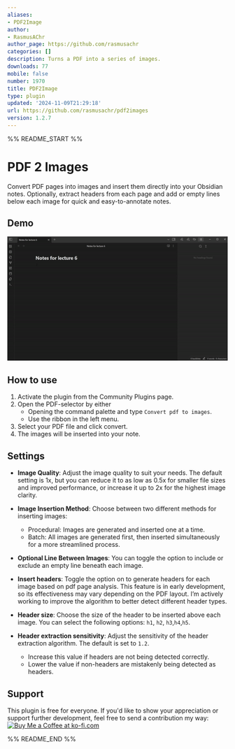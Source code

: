 ```yaml
---
aliases:
- PDF2Image
author:
- RasmusAChr
author_page: https://github.com/rasmusachr
categories: []
description: Turns a PDF into a series of images.
downloads: 77
mobile: false
number: 1970
title: PDF2Image
type: plugin
updated: '2024-11-09T21:29:18'
url: https://github.com/rasmusachr/pdf2images
version: 1.2.7
---
```


%% README_START %%

# PDF 2 Images

Convert PDF pages into images and insert them directly into your Obsidian notes. Optionally, extract headers from each page and add or empty lines below each image for quick and easy-to-annotate notes.

## Demo
![demo](https://github.com/RasmusAChr/PDF2Images/blob/master/resources/demo.gif?raw=true)

## How to use

1. Activate the plugin from the Community Plugins page.
2. Open the PDF-selector by either
 	- Opening the command palette and type `Convert pdf to images`.
	- Use the ribbon in the left menu.
3. Select your PDF file and click convert.
4. The images will be inserted into your note.

## Settings
- **Image Quality**: Adjust the image quality to suit your needs. The default setting is 1x, but you can reduce it to as low as 0.5x for smaller file sizes and improved performance, or increase it up to 2x for the highest image clarity.

- **Image Insertion Method**: Choose between two different methods for inserting images:
    - Procedural: Images are generated and inserted one at a time.
    - Batch: All images are generated first, then inserted simultaneously for a more streamlined process.

- **Optional Line Between Images**: You can toggle the option to include or exclude an empty line beneath each image. 

- **Insert headers**: Toggle the option on to generate headers for each image based on pdf page analysis. This feature is in early development, so its effectiveness may vary depending on the PDF layout. I’m actively working to improve the algorithm to better detect different header types.

- **Header size**: Choose the size of the header to be inserted above each image. You can select the following options: `h1`, `h2`, `h3`,`h4`,`h5`.

- **Header extraction sensitivity**: Adjust the sensitivity of the header extraction algorithm. The default is set to `1.2`.
    - Increase this value if headers are not being detected correctly. 
    - Lower the value if non-headers are mistakenly being detected as headers. 


## Support
This plugin is free for everyone. If you'd like to show your appreciation or support further development, feel free to send a contribution my way:<br>
<a href='https://ko-fi.com/Q5Q814LKGT' target='_blank'><img height='50' style='border:0px;height:50px;' src='https://storage.ko-fi.com/cdn/kofi3.png?v=3' border='0' alt='Buy Me a Coffee at ko-fi.com' /></a>


%% README_END %%